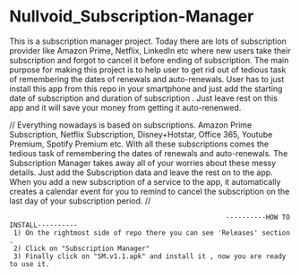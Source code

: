 # Nullvoid_Subscription-Manager
This is a subscription manager project.
Today there are lots of subscription provider like Amazon Prime, Netflix, LinkedIn etc where new users take their subscription and forgot to cancel it before ending of subscription.
The main purpose for making this project is to help user to get rid out of tedious task of remembering the dates of renewals and auto-renewals.
User has to just install this app from this repo in your smartphone and just add the starting date of subscription and duration of subscription . Just leave rest on this app and it will save your money from getting it auto-renenwed.

//
 Everything nowadays is based on subscriptions. Amazon Prime Subscription, Netflix Subscription, Disney+Hotstar, Office 365, Youtube Premium, Spotify Premium etc. With all these subscriptions comes the tedious task of remembering the dates of renewals and auto-renewals. The Subscription Manager takes away all of your worries about these messy details. Just add the Subscription data and leave the rest on to the app. When you add a new subscription of a service to the app, it automatically creates a calendar event for you to remind to cancel the subscription on the last day of your subscription period.
 //
                                                                      
                                                             
                                                          ----------HOW TO INSTALL----------
     1) On the rightmost side of repo there you can see 'Releases' section .
     2) Click on "Subscription Manager" 
     3) Finally click on "SM.v1.1.apk" and install it , now you are ready to use it.

